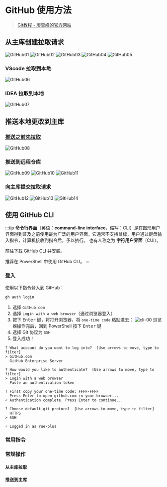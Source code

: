 # GitHub 使用方法

> [Git教程 - 廖雪峰的官方网站](https://www.liaoxuefeng.com/wiki/896043488029600)

## 从主库创建拉取请求

![GitHub01](./img/github-01.jpg)
![GitHub02](./img/github-02.jpg)
![GitHub03](./img/github-03.jpg)
![GitHub04](./img/github-04.jpg)
![GitHub05](./img/github-05.jpg)

### VScode 拉取到本地

  ![GitHub06](./img/github-06.jpg)

### IDEA 拉取到本地

  ![GitHub07](./img/github-07.jpg)

## 推送本地更改到主库

### [推送之前先拉取](#从主库创建拉取请求)

 ![GitHub08](./img/github-08.jpg)

### 推送到远程仓库

 ![GitHub09](./img/github-09.jpg)
 ![GitHub10](./img/github-10.jpg)
 ![GitHub11](./img/github-11.jpg)

### 向主库提交拉取请求

 ![GitHub12](./img/github-12.jpg)
 ![GitHub13](./img/github-13.jpg)
 ![GitHub14](./img/github-14.jpg)

## 使用 GitHub CLI

:::tip
**命令行界面**（英语：**command-line interface**，缩写：CLI）是在图形用户界面得到普及之前使用最为广泛的用户界面，它通常不支持鼠标，用户通过键盘输入指令，计算机接收到指令后，予以执行。
也有人称之为 **字符用户界面**（CUI）。

前往[下载 GitHub CLI](https://cli.github.com/) 并安装。

推荐在 PowerShell 中使用 GitHub CLI。
:::

### 登入

使用以下指令登入到 GitHub：

```sh
gh auth login
```

1. 选择 `GitHub.com` 
2. 选择 `Login with a web browser`（通过浏览器登入）
3. 按下 <kbd>Enter</kbd> 键，将打开浏览器，将 `one-time code` 粘贴进去：
   ![cli-00](./img/cli-00.jpg)
   浏览器操作完后，回到 PowerShell 按下 <kbd>Enter</kbd> 键
4. 选择 Git 协议为 `SSH`
5. 登入成功！

```text {2,6,10,11,15}
? What account do you want to log into?  [Use arrows to move, type to filter]
> GitHub.com
  GitHub Enterprise Server

? How would you like to authenticate?  [Use arrows to move, type to filter]
> Login with a web browser
  Paste an authentication token

! First copy your one-time code: FFFF-FFFF
- Press Enter to open github.com in your browser...
✓ Authentication complete. Press Enter to continue...

? Choose default git protocol  [Use arrows to move, type to filter]
  HTTPS
> SSH

✓ Logged in as Yue-plus
```

### 常用指令



### 常规操作

#### 从主库拉取



#### 推送到主库